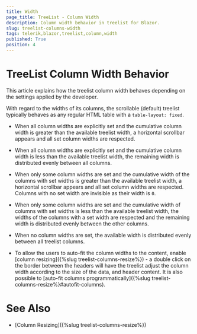 ```yaml
---
title: Width
page_title: TreeList - Column Width
description: Column width behavior in treelist for Blazor.
slug: treelist-columns-width
tags: telerik,blazor,treelist,column,width
published: True
position: 4
---
```


# TreeList Column Width Behavior

This article explains how the treelist column width behaves depending on the settings applied by the developer.

With regard to the widths of its columns, the scrollable (default) treelist typically behaves as any regular HTML table with a `table-layout: fixed`.

* When all column widths are explicitly set and the cumulative column width is greater than the available treelist width, a horizontal scrollbar appears and all set column widths are respected.

* When all column widths are explicitly set and the cumulative column width is less than the available treelist width, the remaining width is distributed evenly between all columns.

* When only some column widths are set and the cumulative width of the columns with set widths is greater than the available treelist width, a horizontal scrollbar appears and all set column widths are respected. Columns with no set width are invisible as their width is `0`.

* When only some column widths are set and the cumulative width of columns with set widths is less than the available treelist width, the widths of the columns with a set width are respected and the remaining width is distributed evenly between the other columns.

* When no column widths are set, the available width is distributed evenly between all treelist columns.

* To allow the users to auto-fit the column widths to the content, enable [column resizing]({%slug treelist-columns-resize%}) - a double click on the border between the headers will have the treelist adjust the column width according to the size of the data, and header content. It is also possible to [auto-fit columns programmatically]({%slug treelist-columns-resize%}#autofit-columns).


# See Also

* [Column Resizing]({%slug treelist-columns-resize%})
